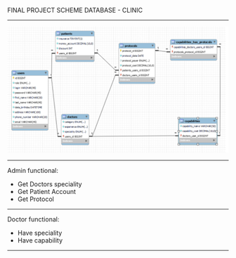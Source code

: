 FINAL PROJECT SCHEME DATABASE - CLINIC
___
![CLINIC SCHEME](medicine.png)
***
Admin functional:
* Get Doctors speciality
* Get Patient Account
* Get Protocol 

---
Doctor functional:
* Have speciality
* Have capability
***
